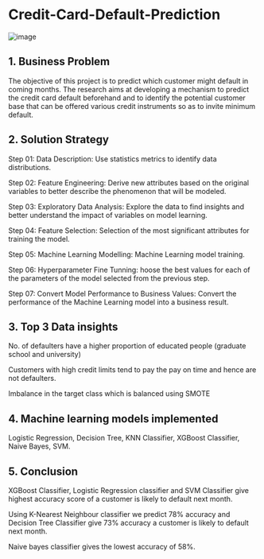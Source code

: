 # Credit-Card-Default-Prediction

![image](https://user-images.githubusercontent.com/101791277/187669173-3e2d9a85-94a1-4074-9df8-593557e00d19.png)

## 1. Business Problem

The objective of this project is to predict which customer might default in coming months. The research aims at developing a mechanism to predict the credit card default beforehand and to identify the potential customer base that can be offered various credit instruments so as to invite minimum default.

## 2. Solution Strategy

Step 01: Data Description: Use statistics metrics to identify data distributions.

Step 02: Feature Engineering: Derive new attributes based on the original variables to better describe the phenomenon that will be modeled.

Step 03: Exploratory Data Analysis: Explore the data to find insights and better understand the impact of variables on model learning.

Step 04: Feature Selection: Selection of the most significant attributes for training the model.

Step 05: Machine Learning Modelling: Machine Learning model training.

Step 06: Hyperparameter Fine Tunning: hoose the best values for each of the parameters of the model selected from the previous step.

Step 07: Convert Model Performance to Business Values: Convert the performance of the Machine Learning model into a business result.

## 3. Top 3 Data insights

No. of defaulters have a higher proportion of educated people (graduate school and university)

Customers with high credit limits tend to pay the pay on time and hence are not defaulters.

Imbalance in the target class which is balanced using SMOTE

## 4. Machine learning models implemented

Logistic Regression, Decision Tree, KNN Classifier, XGBoost Classifier, Naive Bayes, SVM.

## 5. Conclusion

XGBoost Classifier, Logistic Regression classifier and SVM Classifier give highest accuracy score of a customer is likely to default next month.

Using K-Nearest Neighbour classifier we predict 78% accuracy and Decision Tree Classifier give 73% accuracy a customer is likely to default next month.

Naive bayes classifier gives the lowest accuracy of 58%.
